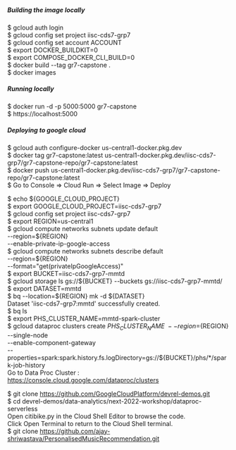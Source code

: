 ##### Building the image locally   
$ gcloud auth login     
$ gcloud config set project iisc-cds7-grp7     
$ gcloud config set account ACCOUNT    
$ export DOCKER_BUILDKIT=0    
$ export COMPOSE_DOCKER_CLI_BUILD=0    
$ docker build --tag gr7-capstone .    
$ docker images
     
##### Running locally     
$  docker run -d -p 5000:5000 gr7-capstone    
$  https://localhost:5000
     
##### Deploying to google cloud     
$ gcloud auth configure-docker us-central1-docker.pkg.dev      
$ docker tag gr7-capstone:latest us-central1-docker.pkg.dev/iisc-cds7-grp7/gr7-capstone-repo/gr7-capstone:latest         
$ docker push us-central1-docker.pkg.dev/iisc-cds7-grp7/gr7-capstone-repo/gr7-capstone:latest    
$ Go to Console => Cloud Run => Select Image => Deploy       






$ echo ${GOOGLE_CLOUD_PROJECT}    
$ export GOOGLE_CLOUD_PROJECT=iisc-cds7-grp7    
$ gcloud config set project iisc-cds7-grp7    
$ export REGION=us-central1    
$ gcloud compute networks subnets update default \
  --region=${REGION} \
  --enable-private-ip-google-access     
$ gcloud compute networks subnets describe default \
  --region=${REGION} \
  --format="get(privateIpGoogleAccess)"       
$ export BUCKET=iisc-cds7-grp7-mmtd    
$ gcloud storage ls gs://${BUCKET} --buckets gs://iisc-cds7-grp7-mmtd/    
$ export DATASET=mmtd    
$ bq  --location=${REGION} mk -d ${DATASET}   
Dataset 'iisc-cds7-grp7:mmtd' successfully created.    
$ bq ls    
$ export PHS_CLUSTER_NAME=mmtd-spark-cluster    
$  gcloud dataproc clusters create ${PHS_CLUSTER_NAME} \
   --region=${REGION} \
   --single-node \
   --enable-component-gateway \
   --properties=spark:spark.history.fs.logDirectory=gs://${BUCKET}/phs/*/spark-job-history    
Go to Data Proc Cluster : https://console.cloud.google.com/dataproc/clusters    

$ git clone https://github.com/GoogleCloudPlatform/devrel-demos.git       
$ cd devrel-demos/data-analytics/next-2022-workshop/dataproc-serverless       
Open citibike.py in the Cloud Shell Editor to browse the code.     
Click Open Terminal to return to the Cloud Shell terminal.     
$ git clone https://github.com/ajay-shriwastava/PersonalisedMusicRecommendation.git       